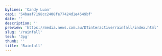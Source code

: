 ```yaml
---
bylines: 'Candy Luan'
capi: '54baaf7198cc2408fe77424d1e4549bf'
date: ''
description: ''
preview: 'https://media.news.com.au/DTinteractive/rainfall/index.html'
slug: '/rainfall'
tech: 'Jpg'
thumb: ''
title: 'Rainfall'
---
```

